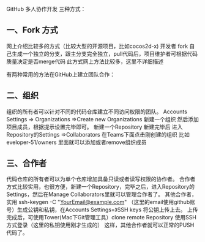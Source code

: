 GitHub 多人协作开发 三种方式：

## 一、Fork 方式  

网上介绍比较多的方式（比较大型的开源项目，比如cocos2d-x)
开发者 fork 自己生成一个独立的分支，跟主分支完全独立，pull代码后，项目维护者可根据代码质量决定是否merge代码
此方式网上方法比较多，这里不详细描述

有两种常用的方法在GitHub上建立团队合作：

## 二、组织

 组织的所有者可以针对不同的代码仓库建立不同访问权限的团队。
Accounts Settings => Organizations =>Create new Organizations 新建一个组织  然后添加项目成员，根据提示设置完毕即可。
新建一个Repository  新建完毕后  进入Repository的Settings =>Collaborators 在Teams下面点击刚创建的组织 比如eveloper-51/owners
里面就可以添加或者remove组织成员

## 三、合作者 

 代码仓库的所有者可以为单个仓库增加具备只读或者读写权限的协作者。
合作者方式比较实用，也很方便，新建一个Repository，完毕之后，进入Repository的Settings，然后在Manage Collaborators里就可以管理合作者了。
其他合作者，实用 ssh-keygen -C "YourEmail@example.com" （这里的email使用github账号）生成公钥和私钥，在Accounts Settings=》SSH keys 将公钥上传上去。
上传完成后，可使用Tower(Mac下Git管理工具）clone remote Repository  使用SSH方式登录（这里的私钥使用刚才生成的） 这样，其他合作者就可以正常的PUSH代码了。